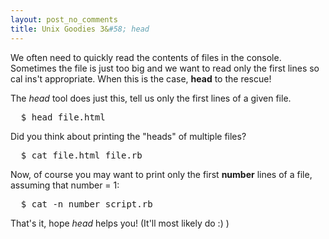 ```yaml
---
layout: post_no_comments
title: Unix Goodies 3&#58; head
---
```


<span class="drops">W</span>e often need to quickly read the contents of files in the console. Sometimes the file is just too big and we want to read only the first lines so <span class="small_code">cal</span> ins't appropriate. When this is the case, **head** to the rescue!

The _head_ tool does just this, tell us only the first lines of a given file.

<pre class="terminal">
  $ head file.html
</pre>

Did you think about printing the "heads" of multiple files?

<pre class="terminal">
  $ cat file.html file.rb
</pre>

Now, of course you may want to print only the first **number** lines of a file, assuming that <span class="small_code">number = 1</span>:

<pre class="terminal">
  $ cat -n number script.rb
</pre>

That's it, hope _head_ helps you! (It'll most likely do :) )